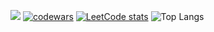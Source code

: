 ![](https://komarev.com/ghpvc/?username=vadimsteshkin)
[![codewars](https://www.codewars.com/users/username/badges/large)](https://www.codewars.com/users/vadimsteshkin) 
[![LeetCode stats](https://leetcode-stats-six.vercel.app/api?username=vsteshkin2004&theme=dark)](https://github.com/KnlnKS/leetcode-stats)
![Top Langs](https://github-readme-stats.vercel.app/api/top-langs/?username=vadimsteshkin&theme=tokyonight)

